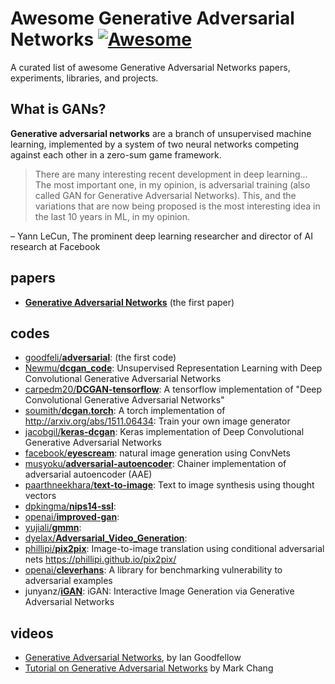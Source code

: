 # Awesome Generative Adversarial Networks  [![Awesome](https://cdn.rawgit.com/sindresorhus/awesome/d7305f38d29fed78fa85652e3a63e154dd8e8829/media/badge.svg)](https://github.com/jtoy/awesome)

A curated list of awesome Generative Adversarial Networks papers, experiments, libraries, and projects.

## What is GANs?

**Generative adversarial networks** are a branch of unsupervised machine learning, implemented by a system of two neural networks competing against each other in a zero-sum game framework.



> There are many interesting recent development in deep learning... The most important one, in my opinion, is adversarial training (also called GAN for Generative Adversarial Networks). This, and the variations that are now being proposed is the most interesting idea in the last 10 years in ML, in my opinion.

– Yann LeCun, The prominent deep learning researcher and director of AI research at Facebook

## papers

- [**Generative Adversarial Networks**](https://arxiv.org/abs/1406.2661) (the first paper)

## codes

- [goodfeli/**adversarial**](https://github.com/goodfeli/adversarial): (the first code)
- [Newmu/**dcgan_code**](https://github.com/Newmu/dcgan_code): Unsupervised Representation Learning with Deep Convolutional Generative Adversarial Networks
- [carpedm20/**DCGAN-tensorflow**](https://github.com/carpedm20/DCGAN-tensorflow): A tensorflow implementation of "Deep Convolutional Generative Adversarial Networks"
- [soumith/**dcgan.torch**](https://github.com/soumith/dcgan.torch): A torch implementation of http://arxiv.org/abs/1511.06434: Train your own image generator
- [jacobgil/**keras-dcgan**](https://github.com/jacobgil/keras-dcgan): Keras implementation of Deep Convolutional Generative Adversarial Networks
- [facebook/**eyescream**](https://github.com/facebook/eyescream): natural image generation using ConvNets
- [musyoku/**adversarial-autoencoder**](https://github.com/musyoku/adversarial-autoencoder): Chainer implementation of adversarial autoencoder (AAE)
- [paarthneekhara/**text-to-image**](https://github.com/paarthneekhara/text-to-image): Text to image synthesis using thought vectors
- [dpkingma/**nips14-ssl**](https://github.com/dpkingma/nips14-ssl):
- [openai/**improved-gan**](https://github.com/openai/improved-gan):
- [yujiali/**gmmn**](https://github.com/yujiali/gmmn):
- [dyelax/**Adversarial_Video_Generation**](https://github.com/dyelax/Adversarial_Video_Generation):
- [phillipi/**pix2pix**](https://github.com/phillipi/pix2pix): Image-to-image translation using conditional adversarial nets https://phillipi.github.io/pix2pix/
- [openai/**cleverhans**](https://github.com/openai/cleverhans): A library for benchmarking vulnerability to adversarial examples
- junyanz/[**iGAN**](https://github.com/junyanz/iGAN): iGAN: Interactive Image Generation via Generative Adversarial Networks

## videos

- [Generative Adversarial Networks](https://channel9.msdn.com/Events/Neural-Information-Processing-Systems-Conference/Neural-Information-Processing-Systems-Conference-NIPS-2016/Generative-Adversarial-Networks), by Ian Goodfellow
- [Tutorial on Generative Adversarial Networks](https://www.youtube.com/playlist?list=PLeeHDpwX2Kj5Ugx6c9EfDLDojuQxnmxmU) by Mark Chang
